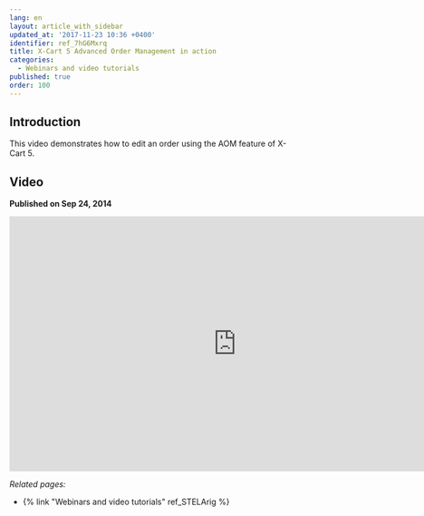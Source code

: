 ```yaml
---
lang: en
layout: article_with_sidebar
updated_at: '2017-11-23 10:36 +0400'
identifier: ref_7hG6Mxrq
title: X-Cart 5 Advanced Order Management in action
categories:
  - Webinars and video tutorials
published: true
order: 100
---
```



## Introduction

This video demonstrates how to edit an order using the AOM feature of X-Cart 5.

## Video
**Published on Sep 24, 2014**
<iframe class="youtube-player" type="text/html" style="width: 800px; height: 450px" src="https://www.youtube.com/embed/pX75WRiK4pQ" frameborder="0"></iframe>


_Related pages:_

*   {% link "Webinars and video tutorials" ref_STELArig %}
